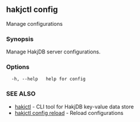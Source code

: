 ## hakjctl config

Manage configurations

### Synopsis

Manage HakjDB server configurations.

### Options

```
  -h, --help   help for config
```

### SEE ALSO

* [hakjctl](hakjctl.md)	 - CLI tool for HakjDB key-value data store
* [hakjctl config reload](hakjctl_config_reload.md)	 - Reload configurations

